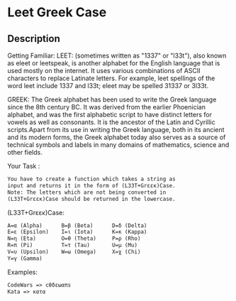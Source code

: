 # Leet Greek Case

## Description

Getting Familiar: LEET: (sometimes written as "1337" or "l33t"), also known as eleet or leetspeak, is another alphabet for the English language that is used mostly on the internet. It uses various combinations of ASCII characters to replace Latinate letters. For example, leet spellings of the word leet include 1337 and l33t; eleet may be spelled 31337 or 3l33t.

GREEK: The Greek alphabet has been used to write the Greek language since the 8th century BC. It was derived from the earlier Phoenician alphabet, and was the first alphabetic script to have distinct letters for vowels as well as consonants. It is the ancestor of the Latin and Cyrillic scripts.Apart from its use in writing the Greek language, both in its ancient and its modern forms, the Greek alphabet today also serves as a source of technical symbols and labels in many domains of mathematics, science and other fields.

Your Task :

```txt
You have to create a function which takes a string as
input and returns it in the form of (L33T+Grεεκ)Case.
Note: The letters which are not being converted in
(L33T+Grεεκ)Case should be returned in the lowercase.
```

(L33T+Grεεκ)Case:

```txt
A=α (Alpha)      B=β (Beta)      D=δ (Delta)
E=ε (Epsilon)    I=ι (Iota)      K=κ (Kappa)
N=η (Eta)        O=θ (Theta)     P=ρ (Rho)
R=π (Pi)         T=τ (Tau)       U=μ (Mu)
V=υ (Upsilon)    W=ω (Omega)     X=χ (Chi)
Y=γ (Gamma)
```

Examples:

```txt
CodeWars => cθδεωαπs
Kata => κατα
```
